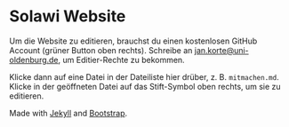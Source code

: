 # Solawi Website

Um die Website zu editieren, brauchst du einen kostenlosen GitHub Account (grüner Button oben rechts).
Schreibe an [jan.korte@uni-oldenburg.de](mailto:jan.korte@uni-oldenburg.de), um Editier-Rechte zu bekommen.

Klicke dann auf eine Datei in der Dateiliste hier drüber, z. B. `mitmachen.md`. Klicke in der geöffneten Datei auf das Stift-Symbol oben rechts, um sie zu editieren.

Made with [Jekyll](http://jekyllrb.com/) and [Bootstrap](http://getbootstrap.com/).